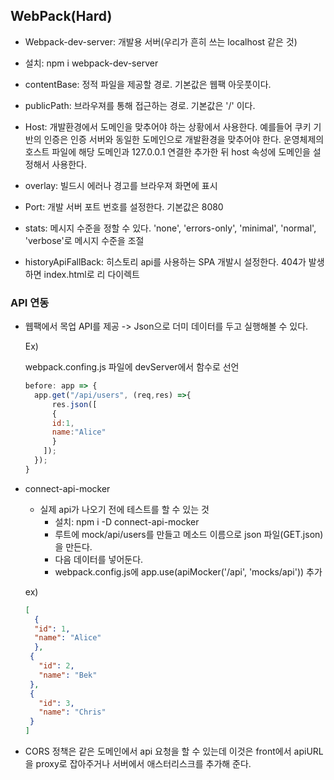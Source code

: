 ## WebPack(Hard)

- Webpack-dev-server: 개발용 서버(우리가 흔히 쓰는 localhost 같은 것)
- 설치: npm i webpack-dev-server
- contentBase: 정적 파일을 제공할 경로. 기본값은 웹팩 아웃풋이다.
- publicPath: 브라우져를 통해 접근하는 경로. 기본값은 '/' 이다.
- Host: 개발환경에서 도메인을 맞추어야 하는 상황에서 사용한다. 예를들어 쿠키 기반의 인증은 인증 서버와 동일한 도메인으로 개발환경을 맞추어야 한다. 운영체제의 호스트 파일에 해당 도메인과 127.0.0.1 연결한 추가한 뒤 host 속성에 도메인을 설정해서 사용한다.

- overlay: 빌드시 에러나 경고를 브라우져 화면에 표시
- Port: 개발 서버 포트 번호를 설정한다. 기본값은 8080
- stats: 메시지 수준을 정할 수 있다. 'none', 'errors-only', 'minimal', 'normal', 'verbose'로 메시지 수준을 조절
- historyApiFallBack: 히스토리 api를 사용하는 SPA 개발시 설정한다. 404가 발생하면 index.html로 리 다이렉트



### API 연동

- 웹팩에서 목업 API를 제공 -> Json으로 더미 데이터를 두고 실행해볼 수 있다.

  Ex)

  webpack.confing.js 파일에 devServer에서 함수로 선언

  ~~~javascript
  before: app => {
    app.get("/api/users", (req,res) =>{
  		res.json([
        {
        id:1,
        name:"Alice"
      	}
      ]);
  	});
  }
  ~~~



- connect-api-mocker 

  - 실제 api가 나오기 전에 테스트를 할 수 있는 것
    - 설치: npm i -D connect-api-mocker
    - 루트에 mock/api/users를 만들고 메소드 이름으로 json 파일(GET.json)을 만든다.
    - 다음 데이터를 넣어둔다.
    - webpack.config.js에 app.use(apiMocker('/api', 'mocks/api')) 추가

  

  ex)

  ~~~json
  [
    {
    "id": 1,
    "name": "Alice"
  	},
   {
     "id": 2,
     "name": "Bek"
   },
   {
     "id": 3,
     "name": "Chris"
   }
  ]
  ~~~



- CORS 정책은 같은 도메인에서 api 요청을 할 수 있는데 이것은 front에서 apiURL을 proxy로 잡아주거나 서버에서 애스터리스크를 추가해 준다.